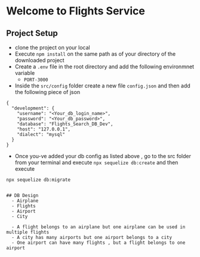 # Welcome to Flights Service

## Project Setup
- clone the project on your local
- Execute `npm install` on the same path as of your directory of the downloaded project
- Create a `.env` file in the root directory and add the following environmnet variable 
    - `PORT-3000`
- Inside the `src/config` folder create a new file `config.json` and then add the following piece of json

```
{
  "development": {
    "username": "<Your_db_login_name>",
    "password": "<Your_db_password>",
    "database": "Flights_Search_DB_Dev",
    "host": "127.0.0.1",
    "dialect": "mysql"
  }
}

```
- Once you-ve added your db config as listed above , go to the src folder from your terminal and execute `npx sequelize db:create`
and then execute

`npx sequelize db:migrate`
```

## DB Design
  - Airplane
  - Flights
  - Airport
  - City

  - A flight belongs to an airplane but one airplane can be used in multiple flights
  - A city has many airports but one airport belongs to a city
  - One airport can have many flights , but a flight belongs to one airport 